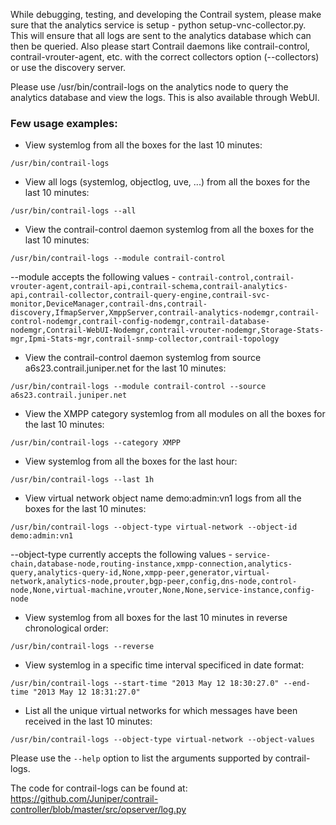While debugging, testing, and developing the Contrail system, please make sure that the analytics service is setup - python setup-vnc-collector.py. This will ensure that all logs are sent to the analytics database which can then be queried. Also please start Contrail daemons like contrail-control, contrail-vrouter-agent, etc. with the correct collectors option (--collectors) or use the discovery server.

Please use /usr/bin/contrail-logs on the analytics node to query the analytics database and view the logs. This is also available through WebUI.

### Few usage examples:

* View systemlog from all the boxes for the last 10 minutes:

`/usr/bin/contrail-logs`

* View all logs (systemlog, objectlog, uve, ...) from all the boxes for the last 10 minutes:

`/usr/bin/contrail-logs --all`

* View the contrail-control daemon systemlog from all the boxes for the last 10 minutes:

`/usr/bin/contrail-logs --module contrail-control`

--module accepts the following values - `contrail-control,contrail-vrouter-agent,contrail-api,contrail-schema,contrail-analytics-api,contrail-collector,contrail-query-engine,contrail-svc-monitor,DeviceManager,contrail-dns,contrail-discovery,IfmapServer,XmppServer,contrail-analytics-nodemgr,contrail-control-nodemgr,contrail-config-nodemgr,contrail-database-nodemgr,Contrail-WebUI-Nodemgr,contrail-vrouter-nodemgr,Storage-Stats-mgr,Ipmi-Stats-mgr,contrail-snmp-collector,contrail-topology`

* View the contrail-control daemon systemlog from source a6s23.contrail.juniper.net for the last 10 minutes:

`/usr/bin/contrail-logs --module contrail-control --source a6s23.contrail.juniper.net`

* View the XMPP category systemlog from all modules on all the boxes for the last 10 minutes:

`/usr/bin/contrail-logs --category XMPP`

* View systemlog from all the boxes for the last hour:

`/usr/bin/contrail-logs --last 1h`

* View virtual network object name demo:admin:vn1 logs from all the boxes for the last 10 minutes:

`/usr/bin/contrail-logs --object-type virtual-network --object-id demo:admin:vn1`

--object-type currently accepts the following values - `service-chain,database-node,routing-instance,xmpp-connection,analytics-query,analytics-query-id,None,xmpp-peer,generator,virtual-network,analytics-node,prouter,bgp-peer,config,dns-node,control-node,None,virtual-machine,vrouter,None,None,service-instance,config-node`

* View systemlog from all boxes for the last 10 minutes in reverse chronological order:

`/usr/bin/contrail-logs --reverse`

* View systemlog in a specific time interval specificed in date format:

`/usr/bin/contrail-logs --start-time "2013 May 12 18:30:27.0" --end-time "2013 May 12 18:31:27.0"`

* List all the unique virtual networks for which messages have been received in the last 10 minutes:

`/usr/bin/contrail-logs --object-type virtual-network --object-values`

Please use the `--help` option to list the arguments supported by contrail-logs.

The code for contrail-logs can be found at: https://github.com/Juniper/contrail-controller/blob/master/src/opserver/log.py
# 